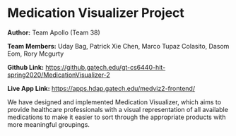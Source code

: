 # Medication Visualizer Project

**Author:** Team Apollo (Team 38)

**Team Members:** Uday Bag, Patrick Xie Chen, Marco Tupaz Colasito, Dasom Eom, Rory Mcgurty

**Github Link:** https://github.gatech.edu/gt-cs6440-hit-spring2020/MedicationVisualizer-2

**Live App Link:** https://apps.hdap.gatech.edu/medviz2-frontend/


We have designed and implemented Medication Visualizer, which aims to provide healthcare professionals with a visual representation of all available medications to make it easier to sort through the appropriate products with more meaningful groupings.


